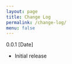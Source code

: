 ```yaml
---
layout: page
title: Change Log
permalink: /change-log/
menu: false
---
```

0.0.1 [Date]

- Initial release